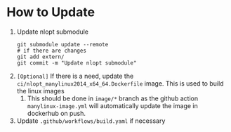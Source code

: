 How to Update
=============

1. Update nlopt submodule
   ```shell
   git submodule update --remote
   # if there are changes
   git add extern/
   git commit -m "Update nlopt submodule"
   ```
2. `[Optional]` If there is a need, update the `ci/nlopt_manylinux2014_x64_64.Dockerfile` image. This is used to build the linux images
   1. This should be done in `image/*` branch as the github action `manylinux-image.yml` will automatically update the image in dockerhub on push.
3. Update `.github/workflows/build.yaml` if necessary
